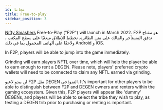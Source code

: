```yaml
---
id: مجانا
title: Free-to-play
sidebar_position: 3
---
```


[Nifty Smashers](https://docs.niftyleague.com/overview/games/nifty-smashers) Free-to-Play ("F2P") will launch in March 2022. F2P هو مفتاح تدفق المستأجر والمالك على متن الطائرة. نخطط للإطلاق مبدئيًا على سطح المكتب ، ولاحقًا على الهاتف المحمول بما في ذلك Android و iOS.

In F2P, players will be able to jump into the game immediately.

Grinding will earn players NFTL over time, which will help the player be able to earn enough to rent a DEGEN. Please note, players' preferred crypto wallets will need to be connected to claim any NFTL earned via grinding.

لن يبدو لاعبو F2P مثل DEGEN النموذجي. It's important for other players to be able to distinguish between F2P and DEGEN owners and renters within the gaming ecosystem. Given this, F2P players will appear like 'dummy' DEGENs, and players will be able to select the tribe they wish to play, as testing a DEGEN trib prior to purchasing or renting is important.
